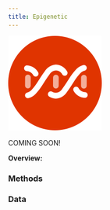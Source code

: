 ```yaml
---
title: Epigenetic
---
```

![Epigenetic](./../epigenetic.svg)

COMING SOON!

**Overview:**

### Methods

### Data

